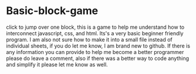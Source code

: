 # Basic-block-game
click to jump over one block, this is a game to help me understand how to interconnect javascript, css, and html. Its's a very basic beginner friendly program.
I am also not sure how to make it into a small file instead of individual sheets, if you do let me know, I am brand new to github. 
If there is any information you can provide to help me become a better programmer please do leave a comment, also if there was a better way to code anything and
simplify it please let me know as well.
